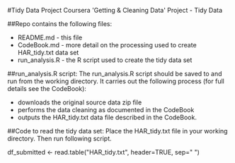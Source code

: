 #Tidy Data Project
Coursera 'Getting & Cleaning Data' Project - Tidy Data 

##Repo contains the following files:

- README.md - this file
- CodeBook.md - more detail on the processing used to create HAR_tidy.txt data set
- run_analysis.R - the R script used to create the tidy data set

##run_analysis.R script:
The run_analysis.R script should be saved to and run from the working directory. It carries out the following process (for full details see the CodeBook):

- downloads the original source data zip file
- performs the data cleaning as documented in the CodeBook
- outputs the HAR_tidy.txt data file described in the CodeBook.

##Code to read the tidy data set:
Place the HAR_tidy.txt file in your working directory. Then run following script.

df_submitted <- read.table("HAR_tidy.txt", header=TRUE, sep=" ")